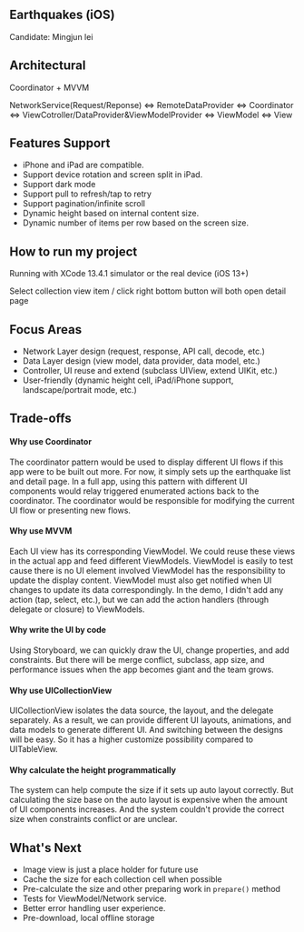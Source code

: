 ## Earthquakes (iOS)
Candidate: Mingjun lei

## Architectural 
Coordinator + MVVM

NetworkService(Request/Reponse) <=> RemoteDataProvider <=> Coordinator <=> ViewCotroller/DataProvider&ViewModelProvider <=> ViewModel <=> View

## Features Support
* iPhone and iPad are compatible.
* Support device rotation and screen split in iPad.
* Support dark mode
* Support pull to refresh/tap to retry
* Support pagination/infinite scroll
* Dynamic height based on internal content size.
* Dynamic number of items per row based on the screen size.


## How to run my project
Running with XCode 13.4.1 simulator or the real device (iOS 13+)

Select collection view item / click right bottom button will both open detail page

## Focus Areas
* Network Layer design (request, response, API call, decode, etc.)
* Data Layer design (view model, data provider, data model, etc.)
* Controller, UI reuse and extend (subclass UIView, extend UIKit, etc.)
* User-friendly (dynamic height cell, iPad/iPhone support, landscape/portrait mode, etc.)


## Trade-offs 
#### Why use Coordinator
The coordinator pattern would be used to display different UI flows if this app were to be built out more.
For now, it simply sets up the earthquake list and detail page.
In a full app, using this pattern with different UI components would relay triggered enumerated actions back to the coordinator. 
The coordinator would be responsible for modifying the current UI flow or presenting new flows.  

#### Why use MVVM
Each UI view has its corresponding ViewModel. 
We could reuse these views in the actual app and feed different ViewModels. 
ViewModel is easily to test cause there is no UI element involved
ViewModel has the responsibility to update the display content.
ViewModel must also get notified when UI changes to update its data correspondingly.
In the demo, I didn't add any action (tap, select, etc.), 
but we can add the action handlers (through delegate or closure) to ViewModels. 

#### Why write the UI by code
Using Storyboard, we can quickly draw the UI, change properties, and add constraints. 
But there will be merge conflict, subclass, app size, and performance issues when the app becomes giant and the team grows. 

#### Why use UICollectionView
UICollectionView isolates the data source, the layout, and the delegate separately. 
As a result, we can provide different UI layouts, animations, and data models to generate different UI. 
And switching between the designs will be easy. So it has a higher customize possibility compared to UITableView. 

#### Why calculate the height programmatically
The system can help compute the size if it sets up auto layout correctly.
But calculating the size base on the auto layout is expensive when the amount of UI components increases. 
And the system couldn't provide the correct size when constraints conflict or are unclear.


## What's Next
* Image view is just a place holder for future use
* Cache the size for each collection cell when possible
* Pre-calculate the size and other preparing work in `prepare()` method
* Tests for ViewModel/Network service.
* Better error handling user experience. 
* Pre-download, local offline storage
